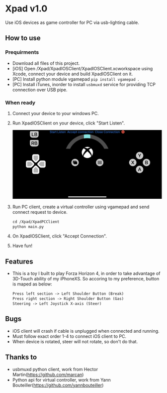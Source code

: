 # Xpad v1.0
Use iOS devices as game controller for PC via usb-lighting cable.

## How to use

### Prequirments

- Download all files of this project.
- [iOS] Open /Xpad/XpadIOSClient/XpadIOSClient.xcworkspace using Xcode, connect your device and build XpadIOSClient on it.
- [PC] Install python module vgamepad `pip install vgamepad `.
- [PC] Install iTunes, inorder to install `usbmuxd`  service for providing TCP connection over USB pipe.

### When ready

1. Connect your device to your windows PC.

2. Run XpadIOSClient on your device, click "Start Listen".

   ![IMG_4893](./IMG_4893.PNG)

3. Run PC client, create a virtual controller using vgamepad and send connect request to device.

   ```
   cd /Xpad/XpadPCClient
   python main.py
   ```

4. On XpadIOSClient, click "Accept Connection".

5. Have fun!

## Features

- This is a toy I built to play Forza Horizon 4, in order to take advantage of 3D-Touch ability of my iPhoneXS. So accoring to my preference, button is maped as below:

  ```
  Press left section -> Left Shoulder Button (Break)
  Press right section -> Right Shoulder Button (Gas)
  Steering -> Left Joystick X-axis (Steer)
  ```

## Bugs

- iOS client will crash if cable is unplugged when connected and running.
- Must follow exact order 1-4 to connect iOS client to PC.
- When device is rotated, steer will not rotate, so don't do that.

## Thanks to

- usbmuxd python client, work from Hector Martin(https://github.com/marcan)
- Python api for virtual controller, work from Yann Bouteiller(https://github.com/yannbouteiller)

